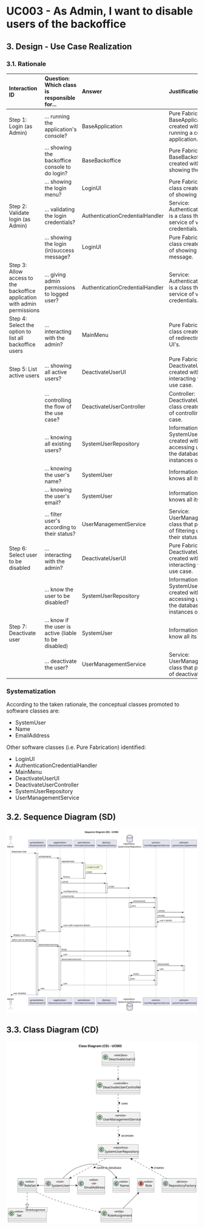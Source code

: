 # UC003 - As Admin, I want to disable users of the backoffice

## 3. Design - Use Case Realization

### 3.1. Rationale

| Interaction ID                                                            | Question: Which class is responsible for...            | Answer                          | Justification (with patterns)                                                                                                                               |
|:--------------------------------------------------------------------------|:-------------------------------------------------------|:--------------------------------|:------------------------------------------------------------------------------------------------------------------------------------------------------------|
| Step 1: Login (as Admin)                                                  | ... running the application's console?                 | BaseApplication                 | Pure Fabrication: BaseApplication is a class created with the purpose of running a console in our application.                                              |
|                                                                           | ... showing the backoffice console to do login?        | BaseBackoffice                  | Pure Fabrication: BaseBackoffice is a class created with the purpose of showing the backoffice console.                                                     |
|                                                                           | ... showing the login menu?                            | LoginUI                         | Pure Fabrication: LoginUI is a class created with the purpose of showing the login menu.                                                                    |
| Step 2: Validate login (as Admin)                                         | ... validating the login credentials?                  | AuthenticationCredentialHandler | Service: AuthenticationCredentialHandler is a class that provides the service of validating login credentials.                                              |
|                                                                           | ... showing the login (in)success message?             | LoginUI                         | Pure Fabrication: LoginUI is a class created with the purpose of showing the login success message.                                                         |
| Step 3: Allow access to the backoffice application with admin permissions | ... giving admin permissions to logged user?           | AuthenticationCredentialHandler | Service: AuthenticationCredentialHandler is a class that provides the service of validating login credentials.                                              |
| Step 4: Select the option to list all backoffice users                    | ... interacting with the admin?                        | MainMenu                        | Pure Fabrication: MainMenu is a class created with the purpose of redirecting to the specific UI's.                                                         |
| Step 5: List active users                                                 | ... showing all active users?                          | DeactivateUserUI                | Pure Fabrication: DeactivateUserUI is a class created with the purpose of interacting with the user in this use case.                                       |
|                                                                           | ... controlling the flow of the use case?              | DeactivateUserController        | Controller: DeactivateUserController is a class created with the purpose of controlling the flow of the use case.                                           |
|                                                                           | ... knowing all existing users?                        | SystemUserRepository            | Information Expert: SystemUserRepository is a class created with the purpose of accessing user's repository in the database to know all instances of users. |
|                                                                           | ... knowing the user's name?                           | SystemUser                      | Information Expert: SystemUser knows all its details.                                                                                                       |
|                                                                           | ... knowing the user's email?                          | SystemUser                      | Information Expert: SystemUser knows all its details.                                                                                                       |
|                                                                           | ... filter user's according to their status?           | UserManagementService           | Service: UserManagementService is a class that provides the service of filtering users according to their status.                                           |
| Step 6: Select user to be disabled                                        | ... interacting with the admin?                        | DeactivateUserUI                | Pure Fabrication: DeactivateUserUI is a class created with the purpose of interacting with the user in this use case.                                       |
|                                                                           | ... know the user to be disabled?                      | SystemUserRepository            | Information Expert: SystemUserRepository is a class created with the purpose of accessing user's repository in the database to know all instances of users. |
| Step 7: Deactivate user                                                   | ... know if the user is active (liable to be disabled) | SystemUser                      | InformationExpert: SystemUser know all its details.                                                                                                         |
|                                                                           | ... deactivate the user?                               | UserManagementService           | Service: UserManagementService is a class that provides the service of deactivating users.                                                                  |

### Systematization ##

According to the taken rationale, the conceptual classes promoted to software classes are:

* SystemUser
* Name
* EmailAddress

Other software classes (i.e. Pure Fabrication) identified:

* LoginUI
* AuthenticationCredentialHandler
* MainMenu
* DeactivateUserUI
* DeactivateUserController
* SystemUserRepository
* UserManagementService

## 3.2. Sequence Diagram (SD)

![uc003-sequence-diagram.svg](svg/uc003-sequence-diagram.svg)

## 3.3. Class Diagram (CD)

![uc003-class-diagram.svg](svg/uc003-class-diagram.svg)